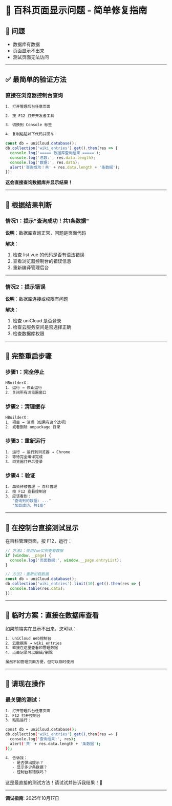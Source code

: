 # 🔧 百科页面显示问题 - 简单修复指南

## 🎯 问题

- 数据库有数据
- 页面显示不出来
- 测试页面无法访问

---

## ✅ 最简单的验证方法

### 直接在浏览器控制台查询

```bash
1. 打开管理后台任意页面

2. 按 F12 打开开发者工具

3. 切换到 Console 标签

4. 复制粘贴以下代码并回车：
```

```javascript
const db = uniCloud.database();
db.collection('wiki_entries').get().then(res => {
  console.log('===== 数据库查询结果 =====');
  console.log('总数:', res.data.length);
  console.log('数据:', res.data);
  alert('查询成功！共' + res.data.length + '条数据');
});
```

**这会直接查询数据库并显示结果！**

---

## 🎯 根据结果判断

### 情况1：提示"查询成功！共1条数据"
**说明**：数据库查询正常，问题是页面代码

**解决**：
1. 检查 list.vue 的代码是否有语法错误
2. 查看浏览器控制台的错误信息
3. 重新编译管理后台

---

### 情况2：提示错误
**说明**：数据库连接或权限有问题

**解决**：
1. 检查 uniCloud 是否登录
2. 检查云服务空间是否选择正确
3. 检查数据库权限

---

## 🔄 完整重启步骤

### 步骤1：完全停止

```bash
HBuilderX：
1. 运行 → 停止运行
2. 关闭所有浏览器窗口
```

### 步骤2：清理缓存

```bash
HBuilderX：
1. 项目 → 清理（如果有这个选项）
2. 或者删除 unpackage 目录
```

### 步骤3：重新运行

```bash
1. 运行 → 运行到浏览器 → Chrome
2. 等待完全编译完成
3. 浏览器打开后登录
```

### 步骤4：验证

```bash
1. 血染钟楼管理 → 百科管理
2. 按 F12 查看控制台
3. 应该看到：
   "查询到的数据: ..."
   "加载成功，共1条"
```

---

## 📝 在控制台直接测试显示

在百科管理页面，按 F12，运行：

```javascript
// 方法1：使用Vue实例查看数据
if (window.__page) {
  console.log('页面数据:', window.__page.entryList);
}

// 方法2：重新加载数据
const db = uniCloud.database();
db.collection('wiki_entries').limit(10).get().then(res => {
  console.table(res.data);
});
```

---

## 🎯 临时方案：直接在数据库查看

如果前端实在显示不出来，您可以：

```bash
1. uniCloud Web控制台
2. 云数据库 → wiki_entries
3. 直接在这里查看和管理数据
4. 点击记录可以编辑/删除

虽然不如管理页面方便，但可以临时使用
```

---

## 🚀 请现在操作

### 最关键的测试：

```bash
1. 打开管理后台任意页面
2. F12 打开控制台
3. 粘贴运行：

const db = uniCloud.database();
db.collection('wiki_entries').get().then(res => {
  console.log('查询结果:', res);
  alert('共' + res.data.length + '条数据');
});

4. 告诉我：
   - 是否弹出提示？
   - 显示多少条数据？
   - 控制台有错误吗？
```

这是最直接的测试方法！请试试并告诉我结果！🔧

---

**调试指南**: 2025年10月17日


